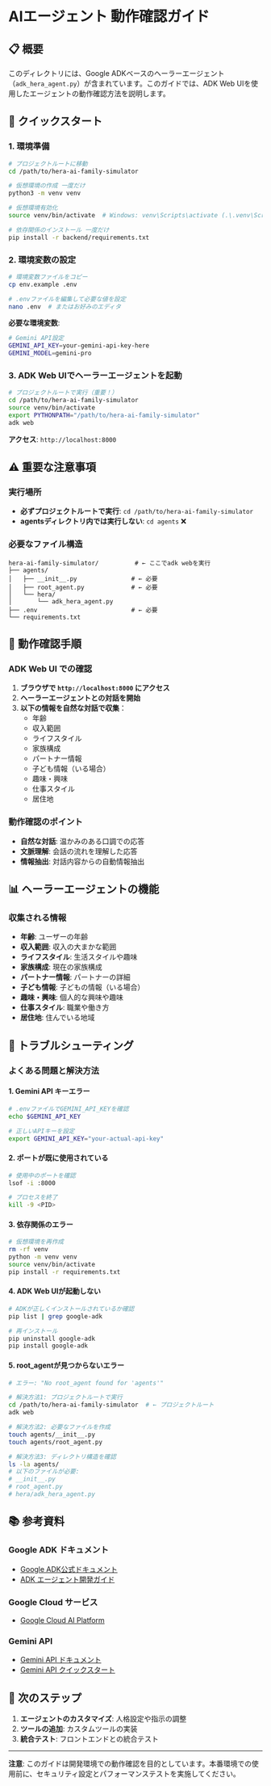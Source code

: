 # AIエージェント 動作確認ガイド

## 📋 概要

このディレクトリには、Google ADKベースのヘーラーエージェント（`adk_hera_agent.py`）が含まれています。このガイドでは、ADK Web UIを使用したエージェントの動作確認方法を説明します。

## 🚀 クイックスタート

### 1. 環境準備

```bash
# プロジェクトルートに移動
cd /path/to/hera-ai-family-simulator

# 仮想環境の作成 一度だけ
python3 -m venv venv

# 仮想環境有効化
source venv/bin/activate  # Windows: venv\Scripts\activate (.\.venv\Scripts\Activate.ps1)

# 依存関係のインストール 一度だけ
pip install -r backend/requirements.txt
```

### 2. 環境変数の設定

```bash
# 環境変数ファイルをコピー
cp env.example .env

# .envファイルを編集して必要な値を設定
nano .env  # またはお好みのエディタ
```

**必要な環境変数**:
```bash
# Gemini API設定
GEMINI_API_KEY=your-gemini-api-key-here
GEMINI_MODEL=gemini-pro
```

### 3. ADK Web UIでヘーラーエージェントを起動

```bash
# プロジェクトルートで実行（重要！）
cd /path/to/hera-ai-family-simulator
source venv/bin/activate
export PYTHONPATH="/path/to/hera-ai-family-simulator"
adk web
```

**アクセス**: `http://localhost:8000`

## ⚠️ 重要な注意事項

### 実行場所
- **必ずプロジェクトルートで実行**: `cd /path/to/hera-ai-family-simulator`
- **agentsディレクトリ内では実行しない**: `cd agents` ❌

### 必要なファイル構造
```
hera-ai-family-simulator/          # ← ここでadk webを実行
├── agents/
│   ├── __init__.py               # ← 必要
│   ├── root_agent.py             # ← 必要
│   └── hera/
│       └── adk_hera_agent.py
├── .env                          # ← 必要
└── requirements.txt
```

## 🧪 動作確認手順

### ADK Web UI での確認

1. **ブラウザで `http://localhost:8000` にアクセス**
2. **ヘーラーエージェントとの対話を開始**
3. **以下の情報を自然な対話で収集**：
   - 年齢
   - 収入範囲
   - ライフスタイル
   - 家族構成
   - パートナー情報
   - 子ども情報（いる場合）
   - 趣味・興味
   - 仕事スタイル
   - 居住地

### 動作確認のポイント

- **自然な対話**: 温かみのある口調での応答
- **文脈理解**: 会話の流れを理解した応答
- **情報抽出**: 対話内容からの自動情報抽出

## 📊 ヘーラーエージェントの機能

### 収集される情報

- **年齢**: ユーザーの年齢
- **収入範囲**: 収入の大まかな範囲
- **ライフスタイル**: 生活スタイルや趣味
- **家族構成**: 現在の家族構成
- **パートナー情報**: パートナーの詳細
- **子ども情報**: 子どもの情報（いる場合）
- **趣味・興味**: 個人的な興味や趣味
- **仕事スタイル**: 職業や働き方
- **居住地**: 住んでいる地域

## 🐛 トラブルシューティング

### よくある問題と解決方法

#### 1. Gemini API キーエラー
```bash
# .envファイルでGEMINI_API_KEYを確認
echo $GEMINI_API_KEY

# 正しいAPIキーを設定
export GEMINI_API_KEY="your-actual-api-key"
```

#### 2. ポートが既に使用されている
```bash
# 使用中のポートを確認
lsof -i :8000

# プロセスを終了
kill -9 <PID>

```

#### 3. 依存関係のエラー
```bash
# 仮想環境を再作成
rm -rf venv
python -m venv venv
source venv/bin/activate
pip install -r requirements.txt
```

#### 4. ADK Web UIが起動しない
```bash
# ADKが正しくインストールされているか確認
pip list | grep google-adk

# 再インストール
pip uninstall google-adk
pip install google-adk
```

#### 5. root_agentが見つからないエラー
```bash
# エラー: "No root_agent found for 'agents'"

# 解決方法1: プロジェクトルートで実行
cd /path/to/hera-ai-family-simulator  # ← プロジェクトルート
adk web

# 解決方法2: 必要なファイルを作成
touch agents/__init__.py
touch agents/root_agent.py

# 解決方法3: ディレクトリ構造を確認
ls -la agents/
# 以下のファイルが必要:
# __init__.py
# root_agent.py
# hera/adk_hera_agent.py
```

## 📚 参考資料

### Google ADK ドキュメント
- [Google ADK公式ドキュメント](https://developers.google.com/adk)
- [ADK エージェント開発ガイド](https://developers.google.com/adk/agents)

### Google Cloud サービス
- [Google Cloud AI Platform](https://cloud.google.com/ai-platform)

### Gemini API
- [Gemini API ドキュメント](https://ai.google.dev/docs)
- [Gemini API クイックスタート](https://ai.google.dev/docs/quickstart)

## 🚀 次のステップ

1. **エージェントのカスタマイズ**: 人格設定や指示の調整
2. **ツールの追加**: カスタムツールの実装
3. **統合テスト**: フロントエンドとの統合テスト

---

**注意**: このガイドは開発環境での動作確認を目的としています。本番環境での使用前に、セキュリティ設定とパフォーマンステストを実施してください。

